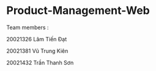 # Product-Management-Web
Team members :

  20021326 Lâm Tiến Đạt
  
  20021381 Vũ Trung Kiên
  
  20021432 Trần Thanh Sơn
  
